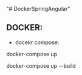"# DockerSpringAngular" 


DOCKER:
--------

- docekr compose:  

docker-compose up

docker-compose up --build


